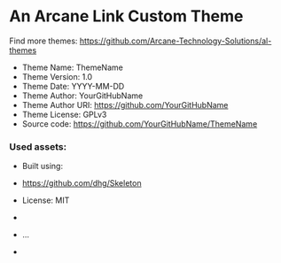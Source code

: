 # An Arcane Link Custom Theme
Find more themes: https://github.com/Arcane-Technology-Solutions/al-themes
                                                                                                                                                                         
*	Theme Name: ThemeName
*	Theme Version: 1.0
*	Theme Date: YYYY-MM-DD
*	Theme Author: YourGitHubName
*	Theme Author URI: https://github.com/YourGitHubName
*	Theme License: GPLv3
*	Source code: https://github.com/YourGitHubName/ThemeName


### Used assets:
* Built using:
* https://github.com/dhg/Skeleton
* License: MIT

*
* ...
*
